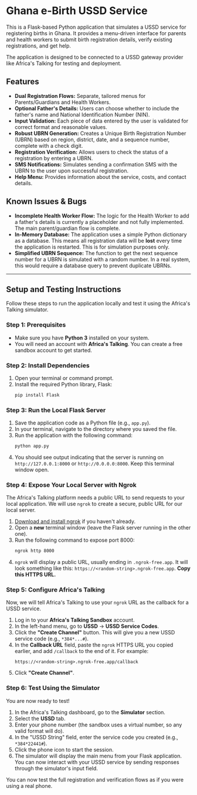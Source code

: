# Ghana e-Birth USSD Service

This is a Flask-based Python application that simulates a USSD service for registering births in Ghana. It provides a menu-driven interface for parents and health workers to submit birth registration details, verify existing registrations, and get help.

The application is designed to be connected to a USSD gateway provider like Africa's Talking for testing and deployment.

## Features

* **Dual Registration Flows:** Separate, tailored menus for Parents/Guardians and Health Workers.
* **Optional Father's Details:** Users can choose whether to include the father's name and National Identification Number (NIN).
* **Input Validation:** Each piece of data entered by the user is validated for correct format and reasonable values.
* **Robust UBRN Generation:** Creates a Unique Birth Registration Number (UBRN) based on region, district, date, and a sequence number, complete with a check digit.
* **Registration Verification:** Allows users to check the status of a registration by entering a UBRN.
* **SMS Notifications:** Simulates sending a confirmation SMS with the UBRN to the user upon successful registration.
* **Help Menu:** Provides information about the service, costs, and contact details.

## Known Issues & Bugs

* **Incomplete Health Worker Flow:** The logic for the Health Worker to add a father's details is currently a placeholder and not fully implemented. The main parent/guardian flow is complete.
* **In-Memory Database:** The application uses a simple Python dictionary as a database. This means all registration data will be **lost** every time the application is restarted. This is for simulation purposes only.
* **Simplified UBRN Sequence:** The function to get the next sequence number for a UBRN is simulated with a random number. In a real system, this would require a database query to prevent duplicate UBRNs.

---

## Setup and Testing Instructions

Follow these steps to run the application locally and test it using the Africa's Talking simulator.

### Step 1: Prerequisites

* Make sure you have **Python 3** installed on your system.
* You will need an account with **Africa's Talking**. You can create a free sandbox account to get started.

### Step 2: Install Dependencies

1.  Open your terminal or command prompt.
2.  Install the required Python library, Flask:
    ```sh
    pip install Flask
    ```

### Step 3: Run the Local Flask Server

1.  Save the application code as a Python file (e.g., `app.py`).
2.  In your terminal, navigate to the directory where you saved the file.
3.  Run the application with the following command:
    ```sh
    python app.py
    ```
4.  You should see output indicating that the server is running on `http://127.0.0.1:8000` or `http://0.0.0.0:8000`. Keep this terminal window open.

### Step 4: Expose Your Local Server with Ngrok

The Africa's Talking platform needs a public URL to send requests to your local application. We will use `ngrok` to create a secure, public URL for our local server.

1.  [Download and install ngrok](https://ngrok.com/download) if you haven't already.
2.  Open a **new** terminal window (leave the Flask server running in the other one).
3.  Run the following command to expose port 8000:
    ```sh
    ngrok http 8000
    ```
4.  `ngrok` will display a public URL, usually ending in `.ngrok-free.app`. It will look something like this: `https://<random-string>.ngrok-free.app`. **Copy this HTTPS URL.**

### Step 5: Configure Africa's Talking

Now, we will tell Africa's Talking to use your `ngrok` URL as the callback for a USSD service.

1.  Log in to your **Africa's Talking Sandbox** account.
2.  In the left-hand menu, go to **USSD** -> **USSD Service Codes**.
3.  Click the **"Create Channel"** button. This will give you a new USSD service code (e.g., `*384*...#`).
4.  In the **Callback URL** field, paste the `ngrok` HTTPS URL you copied earlier, and add `/callback` to the end of it. For example:
    ```
    https://<random-string>.ngrok-free.app/callback
    ```
5.  Click **"Create Channel"**.

### Step 6: Test Using the Simulator

You are now ready to test!

1.  In the Africa's Talking dashboard, go to the **Simulator** section.
2.  Select the **USSD** tab.
3.  Enter your phone number (the sandbox uses a virtual number, so any valid format will do).
4.  In the "USSD String" field, enter the service code you created (e.g., `*384*22441#`).
5.  Click the phone icon to start the session.
6.  The simulator will display the main menu from your Flask application. You can now interact with your USSD service by sending responses through the simulator's input field.

You can now test the full registration and verification flows as if you were using a real phone.
